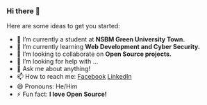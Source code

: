 ### Hi there 👋


Here are some ideas to get you started:

- 🔭 I’m currently a student at <strong>NSBM Green University Town.</strong> 
- 🌱 I’m currently learning <strong>Web Development and Cyber Security.</strong>
- 👯 I’m looking to collaborate on <strong>Open Source projects.</strong>
- 🤔 I’m looking for help with ...
- 💬 Ask me about anything!
- 📫 How to reach me: [Facebook](https://www.facebook.com/indukilana.botheju) [LinkedIn]( www.linkedin.com/in/indukilana-botheju)
- 😄 Pronouns: He/Him
- ⚡ Fun fact: <strong>I love Open Source!</strong>

